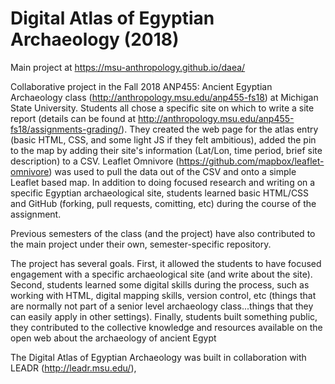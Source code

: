 Digital Atlas of Egyptian Archaeology (2018)
====

Main project at https://msu-anthropology.github.io/daea/

Collaborative project in the Fall 2018 ANP455: Ancient Egyptian Archaeology class (http://anthropology.msu.edu/anp455-fs18) at Michigan State University. Students all chose a specific site on which to write a site report (details can be found at http://anthropology.msu.edu/anp455-fs18/assignments-grading/).  They created the web page for the atlas entry (basic HTML, CSS, and some light JS if they felt ambitious), added the pin to the map by adding their site's information (Lat/Lon, time period, brief site description) to a CSV.  Leaflet Omnivore (https://github.com/mapbox/leaflet-omnivore) was used to pull the data out of the CSV and onto a simple Leaflet based map.  In addition to doing focused research and writing on a specific Egyptian archaeological site, students learned basic HTML/CSS and GitHub (forking, pull requests, comitting, etc) during the course of the assignment.  

Previous semesters of the class (and the project) have also contributed to the main project under their own, semester-specific repository.

The project has several goals.  First, it allowed the students to have focused engagement with a specific archaeological site (and write about the site).  Second, students learned some digital skills during the process, such as working with HTML, digital mapping skills, version control, etc (things that are normally not part of a senior level archaeology class...things that they can easily apply in other settings). Finally, students built something public, they contributed to the collective knowledge and resources available on the open web about the archaeology of ancient Egypt

The Digital Atlas of Egyptian Archaeology was built in collaboration with LEADR (http://leadr.msu.edu/), 
